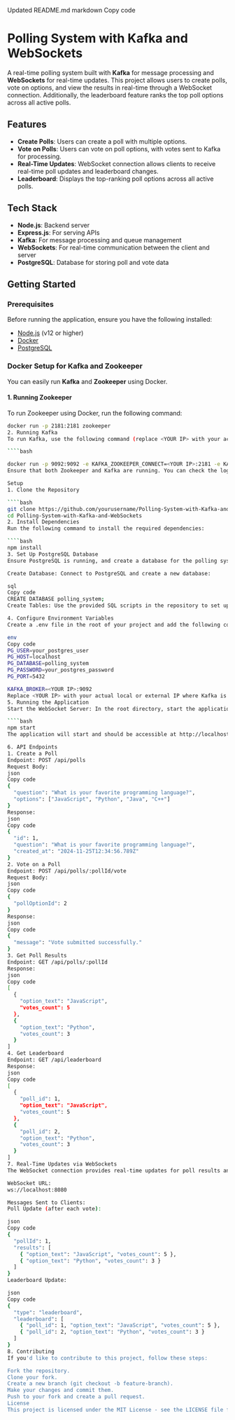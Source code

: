 Updated README.md
markdown
Copy code

# Polling System with Kafka and WebSockets

A real-time polling system built with **Kafka** for message processing and **WebSockets** for real-time updates. This project allows users to create polls, vote on options, and view the results in real-time through a WebSocket connection. Additionally, the leaderboard feature ranks the top poll options across all active polls.

## Features

- **Create Polls**: Users can create a poll with multiple options.
- **Vote on Polls**: Users can vote on poll options, with votes sent to Kafka for processing.
- **Real-Time Updates**: WebSocket connection allows clients to receive real-time poll updates and leaderboard changes.
- **Leaderboard**: Displays the top-ranking poll options across all active polls.

## Tech Stack

- **Node.js**: Backend server
- **Express.js**: For serving APIs
- **Kafka**: For message processing and queue management
- **WebSockets**: For real-time communication between the client and server
- **PostgreSQL**: Database for storing poll and vote data

## Getting Started

### Prerequisites

Before running the application, ensure you have the following installed:

- [Node.js](https://nodejs.org/) (v12 or higher)
- [Docker](https://www.docker.com/get-started)
- [PostgreSQL](https://www.postgresql.org/download/)

### Docker Setup for Kafka and Zookeeper

You can easily run **Kafka** and **Zookeeper** using Docker.

#### 1. **Running Zookeeper**

To run Zookeeper using Docker, run the following command:

````bash
docker run -p 2181:2181 zookeeper
2. Running Kafka
To run Kafka, use the following command (replace <YOUR IP> with your actual IP address):

````bash

docker run -p 9092:9092 -e KAFKA_ZOOKEEPER_CONNECT=<YOUR IP>:2181 -e KAFKA_ADVERTISED_LISTENERS=PLAINTEXT://<YOUR IP>:9092 -e KAFKA_OFFSETS_TOPIC_REPLICATION_FACTOR=1 confluentinc/cp-kafka
Ensure that both Zookeeper and Kafka are running. You can check the logs to verify that Kafka has connected to Zookeeper and is ready to accept messages.

Setup
1. Clone the Repository

````bash
git clone https://github.com/yourusername/Polling-System-with-Kafka-and-WebSockets.git
cd Polling-System-with-Kafka-and-WebSockets
2. Install Dependencies
Run the following command to install the required dependencies:

````bash
npm install
3. Set Up PostgreSQL Database
Ensure PostgreSQL is running, and create a database for the polling system.

Create Database: Connect to PostgreSQL and create a new database:

sql
Copy code
CREATE DATABASE polling_system;
Create Tables: Use the provided SQL scripts in the repository to set up the necessary tables (polls, poll_options, votes).

4. Configure Environment Variables
Create a .env file in the root of your project and add the following configurations:

env
Copy code
PG_USER=your_postgres_user
PG_HOST=localhost
PG_DATABASE=polling_system
PG_PASSWORD=your_postgres_password
PG_PORT=5432

KAFKA_BROKER=<YOUR IP>:9092
Replace <YOUR IP> with your actual local or external IP where Kafka is running.
5. Running the Application
Start the WebSocket Server: In the root directory, start the application:

````bash
npm start
The application will start and should be accessible at http://localhost:3000.

6. API Endpoints
1. Create a Poll
Endpoint: POST /api/polls
Request Body:
json
Copy code
{
  "question": "What is your favorite programming language?",
  "options": ["JavaScript", "Python", "Java", "C++"]
}
Response:
json
Copy code
{
  "id": 1,
  "question": "What is your favorite programming language?",
  "created_at": "2024-11-25T12:34:56.789Z"
}
2. Vote on a Poll
Endpoint: POST /api/polls/:pollId/vote
Request Body:
json
Copy code
{
  "pollOptionId": 2
}
Response:
json
Copy code
{
  "message": "Vote submitted successfully."
}
3. Get Poll Results
Endpoint: GET /api/polls/:pollId
Response:
json
Copy code
[
  {
    "option_text": "JavaScript",
    "votes_count": 5
  },
  {
    "option_text": "Python",
    "votes_count": 3
  }
]
4. Get Leaderboard
Endpoint: GET /api/leaderboard
Response:
json
Copy code
[
  {
    "poll_id": 1,
    "option_text": "JavaScript",
    "votes_count": 5
  },
  {
    "poll_id": 2,
    "option_text": "Python",
    "votes_count": 3
  }
]
7. Real-Time Updates via WebSockets
The WebSocket connection provides real-time updates for poll results and leaderboard changes.

WebSocket URL:
ws://localhost:8080

Messages Sent to Clients:
Poll Update (after each vote):

json
Copy code
{
  "pollId": 1,
  "results": [
    { "option_text": "JavaScript", "votes_count": 5 },
    { "option_text": "Python", "votes_count": 3 }
  ]
}
Leaderboard Update:

json
Copy code
{
  "type": "leaderboard",
  "leaderboard": [
    { "poll_id": 1, "option_text": "JavaScript", "votes_count": 5 },
    { "poll_id": 2, "option_text": "Python", "votes_count": 3 }
  ]
}
8. Contributing
If you'd like to contribute to this project, follow these steps:

Fork the repository.
Clone your fork.
Create a new branch (git checkout -b feature-branch).
Make your changes and commit them.
Push to your fork and create a pull request.
License
This project is licensed under the MIT License - see the LICENSE file for details.








````
